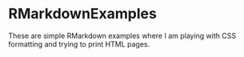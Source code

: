 # RMarkdownExamples

These are simple RMarkdown examples where I am playing with CSS formatting and trying to print HTML pages.
